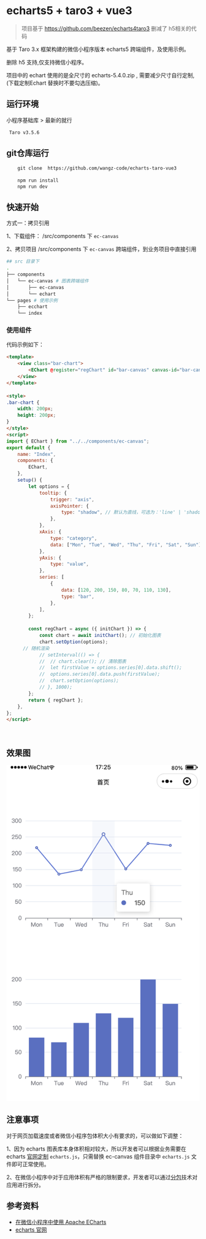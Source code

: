 <!--
 * @Author: wangqz
 * @Date: 2022-09-29
 * @LastEditTime: 2022-09-29
 * @Description: content
-->


# echarts5 + taro3 + vue3

> 项目基于  https://github.com/beezen/echarts4taro3 删减了 h5相关的代码

基于 Taro 3.x 框架构建的微信小程序版本 echarts5 跨端组件，及使用示例。

删除 h5 支持,仅支持微信小程序。

项目中的 echart 使用的是全尺寸的 echarts-5.4.0.zip , 需要减少尺寸自行定制, (下载定制Echart 替换时不要勾选压缩)。

## 运行环境

小程序基础库 > 最新的就行

```bash
 Taro v3.5.6
```
##  git仓库运行

```
	git clone  https://github.com/wangz-code/echarts-taro-vue3

	npm run install
	npm run dev
 ```



## 快速开始


方式一：拷贝引用

1、下载组件： /src/components 下 `ec-canvas` 

2、拷贝项目 /src/components 下 `ec-canvas` 跨端组件，到业务项目中直接引用

```bash
## src 目录下
.
├── components
│   └── ec-canvas # 图表跨端组件
│       ├── ec-canvas
│       └── echart
└── pages # 使用示例
    ├── ecchart
    └── index
```

### 使用组件

代码示例如下：

```html
<template>
	<view class="bar-chart">
		<EChart @register="regChart" id="bar-canvas" canvas-id="bar-canvas" />
	</view>
</template>

<style>
.bar-chart {
	width: 200px;
	height: 200px;
}
</style>
<script>
import { EChart } from "../../components/ec-canvas";
export default {
	name: "Index",
	components: {
		EChart,
	},
	setup() {
		let options = {
			tooltip: {
				trigger: "axis",
				axisPointer: {
					type: "shadow", // 默认为直线，可选为：'line' | 'shadow'
				},
			},
			xAxis: {
				type: "category",
				data: ["Mon", "Tue", "Wed", "Thu", "Fri", "Sat", "Sun"],
			},
			yAxis: {
				type: "value",
			},
			series: [
				{
					data: [120, 200, 150, 80, 70, 110, 130],
					type: "bar",
				},
			],
		};

		const regChart = async ({ initChart }) => {
			const chart = await initChart(); // 初始化图表
			chart.setOption(options);
      // 随机渲染
			// setInterval(() => {
			// 	// chart.clear(); // 清除图表
			// 	let firstValue = options.series[0].data.shift();
			// 	options.series[0].data.push(firstValue);
			// 	chart.setOption(options);
			// }, 1000);
		};
		return { regChart };
	},
};
</script>




```


## 效果图

![](https://raw.githubusercontent.com/WangSunio/img/main/images/WX20220929-172627%402x.png)


## 注意事项

对于网页加载速度或者微信小程序包体积大小有要求的，可以做如下调整：

1、因为 echarts 图表库本身体积相对较大，所以开发者可以根据业务需要在 echarts [官网定制](https://echarts.apache.org/zh/builder.html) `echarts.js`，只需替换 ec-canvas 组件目录中 `echarts.js` 文件即可正常使用。

2、在微信小程序中对于应用体积有严格的限制要求，开发者可以通过[分包](https://developers.weixin.qq.com/miniprogram/dev/framework/subpackages/basic.html)技术对应用进行拆分。

## 参考资料

- [在微信小程序中使用 Apache ECharts](https://github.com/ecomfe/echarts-for-weixin)
- [echarts 官网](https://echarts.apache.org/zh/index.html)
